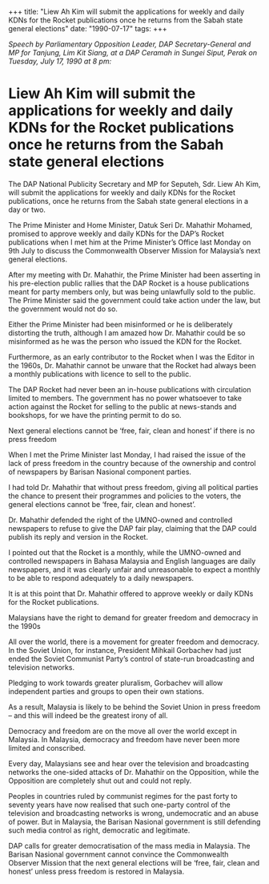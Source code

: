 +++ 
title: "Liew Ah Kim will submit the applications for weekly and daily KDNs for the Rocket publications once he returns from the Sabah state general elections"
date: "1990-07-17"
tags:
+++

_Speech by Parliamentary Opposition Leader, DAP Secretary-General and MP for Tanjung, Lim Kit Siang, at a DAP Ceramah in Sungei Siput, Perak on Tuesday, July 17, 1990 at 8 pm:_

# Liew Ah Kim will submit the applications for weekly and daily KDNs for the Rocket publications once he returns from the Sabah state general elections

The DAP National Publicity Secretary and MP for Seputeh, Sdr. Liew Ah Kim, will submit the applications for weekly and daily KDNs for the Rocket publications, once he returns from the Sabah state general elections in a day or two. </u>

The Prime Minister and Home Minister, Datuk Seri Dr. Mahathir Mohamed, promised to approve weekly and daily KDNs for the DAP’s Rocket publications when I met him at the Prime Minister’s Office last Monday on 9th July to discuss the Commonwealth Observer Mission for Malaysia’s next general elections. 

After my meeting with Dr. Mahathir, the Prime Minister had been asserting in his pre-election public rallies that the DAP Rocket is a house publications meant for party members only, but was being unlawfully sold to the public. The Prime Minister said the government could take action under the law, but the government would not do so. 

Either the Prime Minister had been misinformed or he is deliberately distorting the truth, although I am amazed how Dr. Mahathir could be so misinformed as he was the person who issued the KDN for the Rocket. 

Furthermore, as an early contributor to the Rocket when I was the Editor in the 1960s, Dr. Mahathir cannot be unware that the Rocket had always been a monthly publications with licence to sell to the public. 

The DAP Rocket had never been an in-house publications with circulation limited to members. The government has no power whatsoever to take action against the Rocket for selling to the public at news-stands and bookshops, for we have the printing permit to do so. 

Next general elections cannot be ‘free, fair, clean and honest’ if there is no press freedom

When I met the Prime Minister last Monday, I had raised the issue of the lack of press freedom in the country because of the ownership and control of newspapers by Barisan Nasional component parties. 

I had told Dr. Mahathir that without press freedom, giving all political parties the chance to present their programmes and policies to the voters, the general elections cannot be ‘free, fair, clean and honest’.

Dr. Mahathir defended the right of the UMNO-owned and controlled newspapers to refuse to give the DAP fair play, claiming that the DAP could publish its reply and version in the Rocket.

I pointed out that the Rocket is a monthly, while the UMNO-owned and controlled newspapers in Bahasa Malaysia and English languages are daily newspapers, and it was clearly unfair and unreasonable to expect a monthly to be able to respond adequately to a daily newspapers.

It is at this point that Dr. Mahathir offered to approve weekly or daily KDNs for the Rocket publications.

Malaysians have the right to demand for greater freedom and democracy in the 1990s

All over the world, there is a movement for greater freedom and democracy. In the Soviet Union, for instance, President Mihkail Gorbachev had just ended the Soviet Communist Party’s control of state-run broadcasting and television networks.

Pledging to work towards greater pluralism, Gorbachev will allow independent parties and groups to open their own stations.

As a result, Malaysia is likely to be behind the Soviet Union in press freedom – and this will indeed be the greatest irony of all. 

Democracy and freedom are on the move all over the world except in Malaysia. In Malaysia, democracy and freedom have never been more limited and conscribed. 

Every day, Malaysians see and hear over the television and broadcasting networks the one-sided attacks of Dr. Mahathir on the Opposition, while the Opposition are completely shut out and could not reply. 

Peoples in countries ruled by communist regimes for the past forty to seventy years have now realised that such one-party control of the television and broadcasting networks is wrong, undemocratic and an abuse of power. But in Malaysia, the Barisan Nasional government is still defending such media control as right, democratic and legitimate. 

DAP calls for greater democratisation of the mass media in Malaysia. The Barisan Nasional government cannot convince the Commonwealth Observer Mission that the next general elections will be ‘free, fair, clean and honest’ unless press freedom is restored in Malaysia. 


 
